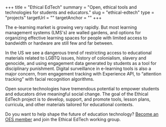 +++
title = "Ethical EdTech"
summary = "Open, ethical tools and technologies for students and educators."
slug = "ethical-edtech"
type = "projects"
targetUrl = ""
targetAnchor = ""
+++

The e-learning market is growing very rapidly. But most learning management systems (LMS's) are walled gardens, and options for organizing effective learning spaces for people with limited access to bandwidth or hardware are still few and far between. 

In the US we see a dangerous trend of restricting access to educational materials related to LGBTQ issues, history of colonialism, slavery and genocide, and using engagement data generated by students as a tool for disciplinary punishment. Digital surveillance in e-learning tools is also a major concern, from engagement tracking with Experience API, to “attention tracking" with facial recognition algorithms.

Open source technologies have tremendous potential to empower students and educators drive meaningful social change. The goal of the Ethical EdTech project is to develop, support, and promote tools, lesson plans, curricula, and other materials tailored for educational contexts.

Do you want to help shape the future of education technology? [Become an OES member](/join) and join the Ethical EdTech working group.
